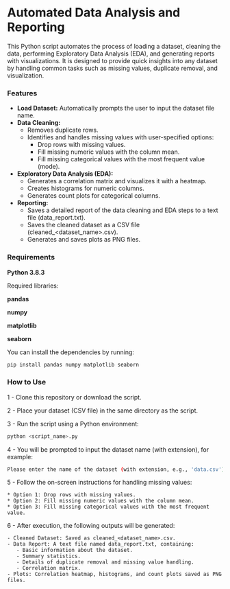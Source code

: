 # Automated Data Analysis and Reporting


This Python script automates the process of loading a dataset, cleaning the data, performing Exploratory Data Analysis (EDA), and generating reports with visualizations. It is designed to provide quick insights into any dataset by handling common tasks such as missing values, duplicate removal, and visualization.

### Features

   - **Load Dataset:** Automatically prompts the user to input the dataset file name.
   - **Data Cleaning:**
        - Removes duplicate rows.
        - Identifies and handles missing values with user-specified options:
            - Drop rows with missing values.
            - Fill missing numeric values with the column mean.
            - Fill missing categorical values with the most frequent value (mode).
   - **Exploratory Data Analysis (EDA):**
        - Generates a correlation matrix and visualizes it with a heatmap.
        - Creates histograms for numeric columns.
        - Generates count plots for categorical columns.
   - **Reporting:**
        - Saves a detailed report of the data cleaning and EDA steps to a text file (data_report.txt).
        - Saves the cleaned dataset as a CSV file (cleaned_<dataset_name>.csv).
        - Generates and saves plots as PNG files.

### Requirements

 **Python 3.8.3**
 
Required libraries:

 **pandas**
 
 **numpy**
 
 **matplotlib**
 
 **seaborn**

You can install the dependencies by running: 
```bash
pip install pandas numpy matplotlib seaborn 
```

### How to Use
1 - Clone this repository or download the script.

2 - Place your dataset (CSV file) in the same directory as the script.

3 - Run the script using a Python environment:
```bash
python <script_name>.py
```

4 - You will be prompted to input the dataset name (with extension), for example:
```bash
Please enter the name of the dataset (with extension, e.g., 'data.csv'): my_data.csv
```

5 - Follow the on-screen instructions for handling missing values:

    * Option 1: Drop rows with missing values.
    * Option 2: Fill missing numeric values with the column mean.
    * Option 3: Fill missing categorical values with the most frequent value.

6 - After execution, the following outputs will be generated:

    - Cleaned Dataset: Saved as cleaned_<dataset_name>.csv.
    - Data Report: A text file named data_report.txt, containing:
       - Basic information about the dataset.
       - Summary statistics.
       - Details of duplicate removal and missing value handling.
       - Correlation matrix.
    - Plots: Correlation heatmap, histograms, and count plots saved as PNG files.




